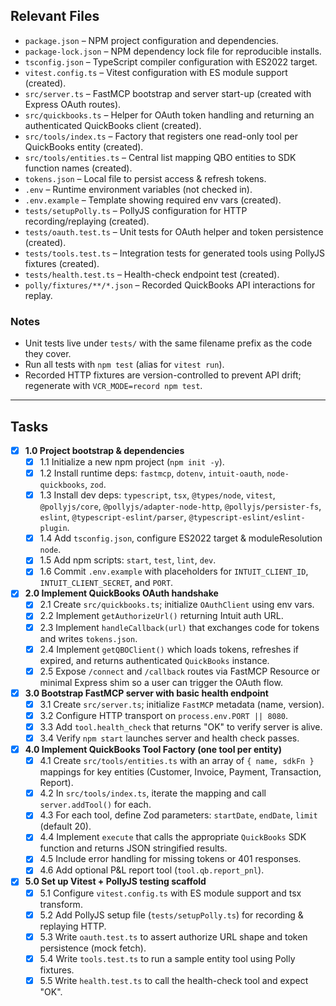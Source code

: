 ## Relevant Files

- `package.json` – NPM project configuration and dependencies.
- `package-lock.json` – NPM dependency lock file for reproducible installs.
- `tsconfig.json` – TypeScript compiler configuration with ES2022 target.
- `vitest.config.ts` – Vitest configuration with ES module support (created).
- `src/server.ts` – FastMCP bootstrap and server start-up (created with Express OAuth routes).
- `src/quickbooks.ts` – Helper for OAuth token handling and returning an authenticated QuickBooks client (created).
- `src/tools/index.ts` – Factory that registers one read-only tool per QuickBooks entity (created).
- `src/tools/entities.ts` – Central list mapping QBO entities to SDK function names (created).
- `tokens.json` – Local file to persist access & refresh tokens.
- `.env` – Runtime environment variables (not checked in).
- `.env.example` – Template showing required env vars (created).
- `tests/setupPolly.ts` – PollyJS configuration for HTTP recording/replaying (created).
- `tests/oauth.test.ts` – Unit tests for OAuth helper and token persistence (created).
- `tests/tools.test.ts` – Integration tests for generated tools using PollyJS fixtures (created).
- `tests/health.test.ts` – Health-check endpoint test (created).
- `polly/fixtures/**/*.json` – Recorded QuickBooks API interactions for replay.

### Notes

- Unit tests live under `tests/` with the same filename prefix as the code they cover.
- Run all tests with `npm test` (alias for `vitest run`).
- Recorded HTTP fixtures are version-controlled to prevent API drift; regenerate with `VCR_MODE=record npm test`.

---

## Tasks

- [x] **1.0 Project bootstrap & dependencies**
  - [x] 1.1 Initialize a new npm project (`npm init -y`).
  - [x] 1.2 Install runtime deps: `fastmcp`, `dotenv`, `intuit-oauth`, `node-quickbooks`, `zod`.
  - [x] 1.3 Install dev deps: `typescript`, `tsx`, `@types/node`, `vitest`, `@pollyjs/core`, `@pollyjs/adapter-node-http`, `@pollyjs/persister-fs`, `eslint`, `@typescript-eslint/parser`, `@typescript-eslint/eslint-plugin`.
  - [x] 1.4 Add `tsconfig.json`, configure ES2022 target & moduleResolution `node`.
  - [x] 1.5 Add npm scripts: `start`, `test`, `lint`, `dev`.
  - [x] 1.6 Commit `.env.example` with placeholders for `INTUIT_CLIENT_ID`, `INTUIT_CLIENT_SECRET`, and `PORT`.

- [x] **2.0 Implement QuickBooks OAuth handshake**
  - [x] 2.1 Create `src/quickbooks.ts`; initialize `OAuthClient` using env vars.
  - [x] 2.2 Implement `getAuthorizeUrl()` returning Intuit auth URL.
  - [x] 2.3 Implement `handleCallback(url)` that exchanges code for tokens and writes `tokens.json`.
  - [x] 2.4 Implement `getQBOClient()` which loads tokens, refreshes if expired, and returns authenticated `QuickBooks` instance.
  - [x] 2.5 Expose `/connect` and `/callback` routes via FastMCP Resource or minimal Express shim so a user can trigger the OAuth flow.

- [x] **3.0 Bootstrap FastMCP server with basic health endpoint**
  - [x] 3.1 Create `src/server.ts`; initialize `FastMCP` metadata (name, version).
  - [x] 3.2 Configure HTTP transport on `process.env.PORT || 8080`.
  - [x] 3.3 Add `tool.health_check` that returns "OK" to verify server is alive.
  - [x] 3.4 Verify `npm start` launches server and health check passes.

- [x] **4.0 Implement QuickBooks Tool Factory (one tool per entity)**
  - [x] 4.1 Create `src/tools/entities.ts` with an array of `{ name, sdkFn }` mappings for key entities (Customer, Invoice, Payment, Transaction, Report).
  - [x] 4.2 In `src/tools/index.ts`, iterate the mapping and call `server.addTool()` for each.
  - [x] 4.3 For each tool, define Zod parameters: `startDate`, `endDate`, `limit` (default 20).
  - [x] 4.4 Implement `execute` that calls the appropriate `QuickBooks` SDK function and returns JSON stringified results.
  - [x] 4.5 Include error handling for missing tokens or 401 responses.
  - [x] 4.6 Add optional P&L report tool (`tool.qb.report_pnl`).

- [x] **5.0 Set up Vitest + PollyJS testing scaffold**
  - [x] 5.1 Configure `vitest.config.ts` with ES module support and tsx transform.
  - [x] 5.2 Add PollyJS setup file (`tests/setupPolly.ts`) for recording & replaying HTTP.
  - [x] 5.3 Write `oauth.test.ts` to assert authorize URL shape and token persistence (mock fetch).
  - [x] 5.4 Write `tools.test.ts` to run a sample entity tool using Polly fixtures.
  - [x] 5.5 Write `health.test.ts` to call the health-check tool and expect "OK".

